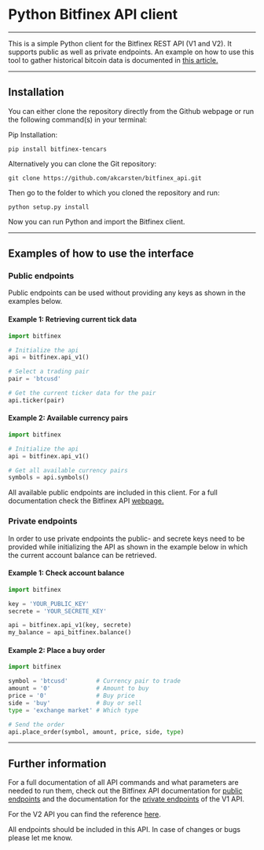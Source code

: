 # Python Bitfinex API client

---
This is a simple Python client for the Bitfinex REST API (V1 and V2). It supports public as well as private endpoints.
An example on how to use this tool to gather historical bitcoin data is documented in [this article.](https://medium.com/coinmonks/how-to-get-historical-crypto-currency-data-954062d40d2d)

---
## Installation

You can either clone the repository directly from the Github webpage or run the following command(s) in your terminal:

Pip Installation:
```
pip install bitfinex-tencars
```

Alternatively you can clone the Git repository:
```
git clone https://github.com/akcarsten/bitfinex_api.git
```

Then go to the folder to which you cloned the repository and run:

```
python setup.py install
```

Now you can run Python and import the Bitfinex client.

---
## Examples of how to use the interface

### Public endpoints
Public endpoints can be used without providing any keys as shown in the examples below.

#### Example 1: Retrieving current tick data
```python
import bitfinex

# Initialize the api
api = bitfinex.api_v1()

# Select a trading pair
pair = 'btcusd'

# Get the current ticker data for the pair
api.ticker(pair)
```

#### Example 2: Available currency pairs
```python
import bitfinex

# Initialize the api
api = bitfinex.api_v1()

# Get all available currency pairs
symbols = api.symbols()
```

All available public endpoints are included in this client. For a full documentation check the Bitfinex API [webpage.](
https://docs.bitfinex.com/docs/public-endpoints)

### Private endpoints
In order to use private endpoints the public- and secrete keys need to be provided while initializing the API as shown in the example below in which the current account balance can be retrieved.

#### Example 1: Check account balance
```python
import bitfinex

key = 'YOUR_PUBLIC_KEY'
secrete = 'YOUR_SECRETE_KEY'

api = bitfinex.api_v1(key, secrete)
my_balance = api_bitfinex.balance()
```

#### Example 2: Place a buy order
```python
import bitfinex

symbol = 'btcusd'        # Currency pair to trade
amount = '0'             # Amount to buy
price = '0'              # Buy price
side = 'buy'             # Buy or sell
type = 'exchange market' # Which type

# Send the order
api.place_order(symbol, amount, price, side, type)
```

---
## Further information

For a full documentation of all API commands and what parameters are needed to run them, check out the Bitfinex API documentation for [public endpoints](https://docs.bitfinex.com/docs/public-endpoints) and the documentation for the [private endpoints](https://docs.bitfinex.com/docs/rest-auth) of the V1 API.

For the V2 API you can find the reference [here](https://docs.bitfinex.com/v2/reference).

All endpoints should be included in this API. In case of changes or bugs please let me know.
